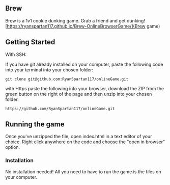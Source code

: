 ## Brew

Brew is a 1v1 cookie dunking game. Grab a friend and get dunking!  
[https://ryanspartan117.github.io/Brew-OnlineBrowserGame/](Brew game)

## Getting Started

With SSH:

If you have git already installed on your computer, paste the following code into your terminal into your chosen folder:

```
git clone git@github.com:RyanSpartan117/onlineGame.git
```

with Https paste the following into your browser, download the ZIP from the green button on the right of the page and then unzip into your chosen folder.

```
https://github.com/RyanSpartan117/onlineGame.git
```


## Running the game

Once you've unzipped the file, open index.html in a text editor of your choice. Right click anywhere on the code and choose the "open in browser" option.


### Installation

No installation needed! All you need to have to run the game is the files on your computer.
